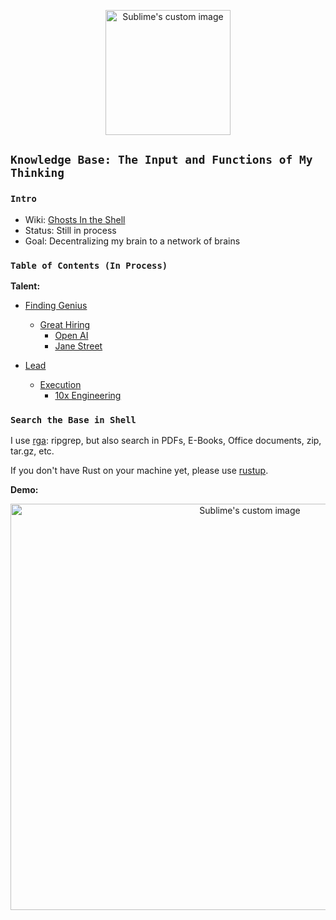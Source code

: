 
<p align="center">
  <img width="200" height="200" src="https://i.imgur.com/14A6pGC.png" alt="Sublime's custom image"/>
</p>

## `Knowledge Base: The Input and Functions of My Thinking` 

### `Intro`

- Wiki: [Ghosts In the Shell](https://github.com/allenleein/knowledge-base/wiki/Ghosts-in-the-Shell)
- Status: Still in process 
- Goal: Decentralizing my brain to a network of brains

### `Table of Contents (In Process)`
**Talent:**
- [Finding Genius](https://github.com/allenleein/knowledge-base/tree/gh-pages/Finding%20Genius)
  - [Great Hiring](https://github.com/allenleein/knowledge-base/tree/gh-pages/Finding%20Genius/Great%20Hiring)
    - [Open AI](https://github.com/allenleein/knowledge-base/tree/gh-pages/Finding%20Genius/Great%20Hiring/Open%20AI)
    - [Jane Street](https://github.com/allenleein/knowledge-base/tree/gh-pages/Finding%20Genius/Great%20Hiring/Jane%20Street)

- [Lead](https://github.com/allenleein/knowledge-base/tree/gh-pages/Lead)
  - [Execution](https://github.com/allenleein/knowledge-base/tree/gh-pages/Execution)
    - [10x Engineering](https://github.com/allenleein/knowledge-base/tree/gh-pages/Execution/10x%20Engineering)



### `Search the Base in Shell`

I use [rga](https://github.com/phiresky/ripgrep-all): ripgrep, but also search in PDFs, E-Books, Office documents, zip, tar.gz, etc.

If you don't have Rust on your machine yet, please use [rustup](https://doc.rust-lang.org/book/ch01-01-installation.html).

**Demo:**

<p align="center">
  <img width="750" height="650" src="https://i.imgur.com/PJGt5pt.jpg" alt="Sublime's custom image"/>
</p>

